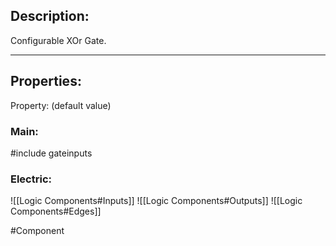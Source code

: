 ## Description:

Configurable XOr Gate.

---

## Properties:

Property: (default value)

### Main:
#include gateinputs
### Electric:
![[Logic Components#Inputs]]
![[Logic Components#Outputs]]
![[Logic Components#Edges]]


#Component 